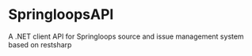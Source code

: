 SpringloopsAPI
==============

A .NET client API for Springloops source and issue management system based on restsharp
